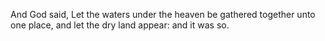 And God said, Let the waters under the heaven be gathered together unto one place, and let the dry land appear: and it was so.
